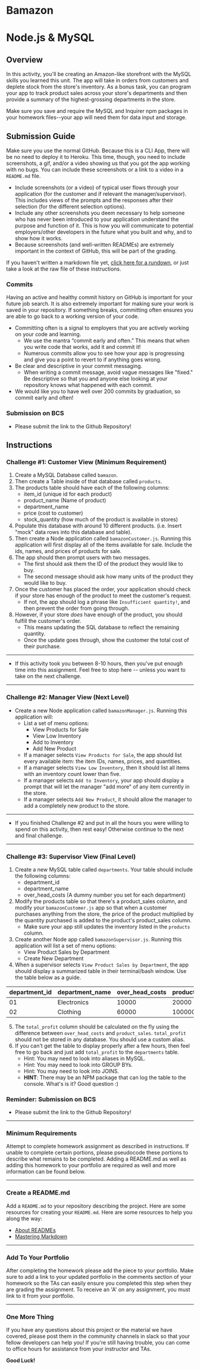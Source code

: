 # Bamazon

# Node.js & MySQL

## Overview

In this activity, you'll be creating an Amazon-like storefront with the MySQL skills you learned this unit. The app will take in orders from customers and deplete stock from the store's inventory. As a bonus task, you can program your app to track product sales across your store's departments and then provide a summary of the highest-grossing departments in the store.

Make sure you save and require the MySQL and Inquirer npm packages in your homework files--your app will need them for data input and storage.

## Submission Guide

Make sure you use the normal GitHub. Because this is a CLI App, there will be no need to deploy it to Heroku. This time, though, you need to include screenshots, a gif, and/or a video showing us that you got the app working with no bugs. You can include these screenshots or a link to a video in a `README.md` file.

- Include screenshots (or a video) of typical user flows through your application (for the customer and if relevant the manager/supervisor). This includes views of the prompts and the responses after their selection (for the different selection options).
- Include any other screenshots you deem necessary to help someone who has never been introduced to your application understand the purpose and function of it. This is how you will communicate to potential employers/other developers in the future what you built and why, and to show how it works. 
- Because screenshots (and well-written READMEs) are extremely important in the context of GitHub, this will be part of the grading.

If you haven't written a markdown file yet, [click here for a rundown](https://guides.github.com/features/mastering-markdown/), or just take a look at the raw file of these instructions.

### Commits

Having an active and healthy commit history on GitHub is important for your future job search. It is also extremely important for making sure your work is saved in your repository. If something breaks, committing often ensures you are able to go back to a working version of your code.

- Committing often is a signal to employers that you are actively working on your code and learning.
  - We use the mantra “commit early and often.”  This means that when you write code that works, add it and commit it!
  - Numerous commits allow you to see how your app is progressing and give you a point to revert to if anything goes wrong.
- Be clear and descriptive in your commit messaging.
  - When writing a commit message, avoid vague messages like "fixed." Be descriptive so that you and anyone else looking at your repository knows what happened with each commit.
- We would like you to have well over 200 commits by graduation, so commit early and often!

### Submission on BCS

- Please submit the link to the Github Repository!

## Instructions

### Challenge #1: Customer View (Minimum Requirement)

1. Create a MySQL Database called `bamazon`.
2. Then create a Table inside of that database called `products`.
3. The products table should have each of the following columns:
   - item_id (unique id for each product)
   - product_name (Name of product)
   - department_name
   - price (cost to customer)
   - stock_quantity (how much of the product is available in stores)
4. Populate this database with around 10 different products. (i.e. Insert "mock" data rows into this database and table).
5. Then create a Node application called `bamazonCustomer.js`. Running this application will first display all of the items available for sale. Include the ids, names, and prices of products for sale.
6. The app should then prompt users with two messages.
   - The first should ask them the ID of the product they would like to buy.
   - The second message should ask how many units of the product they would like to buy.
7. Once the customer has placed the order, your application should check if your store has enough of the product to meet the customer's request.
   - If not, the app should log a phrase like `Insufficient quantity!`, and then prevent the order from going through.
8. However, if your store _does_ have enough of the product, you should fulfill the customer's order.
   - This means updating the SQL database to reflect the remaining quantity.
   - Once the update goes through, show the customer the total cost of their purchase.

------

- If this activity took you between 8-10 hours, then you've put enough time into this assignment. Feel free to stop here -- unless you want to take on the next challenge.

------

### Challenge #2: Manager View (Next Level)

- Create a new Node application called `bamazonManager.js`. Running this application will:
  - List a set of menu options:
    - View Products for Sale
    - View Low Inventory
    - Add to Inventory
    - Add New Product
  - If a manager selects `View Products for Sale`, the app should list every available item: the item IDs, names, prices, and quantities.
  - If a manager selects `View Low Inventory`, then it should list all items with an inventory count lower than five.
  - If a manager selects `Add to Inventory`, your app should display a prompt that will let the manager "add more" of any item currently in the store.
  - If a manager selects `Add New Product`, it should allow the manager to add a completely new product to the store.

------

- If you finished Challenge #2 and put in all the hours you were willing to spend on this activity, then rest easy! Otherwise continue to the next and final challenge.

------

### Challenge #3: Supervisor View (Final Level)

1. Create a new MySQL table called `departments`. Your table should include the following columns:
   - department_id
   - department_name
   - over_head_costs (A dummy number you set for each department)
2. Modify the products table so that there's a product_sales column, and modify your `bamazonCustomer.js` app so that when a customer purchases anything from the store, the price of the product multiplied by the quantity purchased is added to the product's product_sales column.
   - Make sure your app still updates the inventory listed in the `products` column.
3. Create another Node app called `bamazonSupervisor.js`. Running this application will list a set of menu options:
   - View Product Sales by Department
   - Create New Department
4. When a supervisor selects `View Product Sales by Department`, the app should display a summarized table in their terminal/bash window. Use the table below as a guide.

| department_id | department_name | over_head_costs | product_sales | total_profit |
| ------------- | --------------- | --------------- | ------------- | ------------ |
| 01            | Electronics     | 10000           | 20000         | 10000        |
| 02            | Clothing        | 60000           | 100000        | 40000        |

5. The `total_profit` column should be calculated on the fly using the difference between `over_head_costs` and `product_sales`. `total_profit` should not be stored in any database. You should use a custom alias.
6. If you can't get the table to display properly after a few hours, then feel free to go back and just add `total_profit` to the `departments` table.
   - Hint: You may need to look into aliases in MySQL.
   - Hint: You may need to look into GROUP BYs.
   - Hint: You may need to look into JOINS.
   - **HINT**: There may be an NPM package that can log the table to the console. What's is it? Good question :)

### Reminder: Submission on BCS

- Please submit the link to the Github Repository!

------

### Minimum Requirements

Attempt to complete homework assignment as described in instructions. If unable to complete certain portions, please pseudocode these portions to describe what remains to be completed. Adding a README.md as well as adding this homework to your portfolio are required as well and more information can be found below.

------

### Create a README.md

Add a `README.md` to your repository describing the project. Here are some resources for creating your `README.md`. Here are some resources to help you along the way:

- [About READMEs](https://help.github.com/articles/about-readmes/)
- [Mastering Markdown](https://guides.github.com/features/mastering-markdown/)

------

### Add To Your Portfolio

After completing the homework please add the piece to your portfolio. Make sure to add a link to your updated portfolio in the comments section of your homework so the TAs can easily ensure you completed this step when they are grading the assignment. To receive an 'A' on any assignment, you must link to it from your portfolio.

------

### One More Thing

If you have any questions about this project or the material we have covered, please post them in the community channels in slack so that your fellow developers can help you! If you're still having trouble, you can come to office hours for assistance from your instructor and TAs.

**Good Luck!**